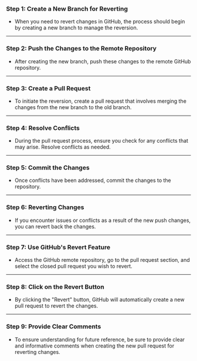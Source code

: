 ### Step 1: Create a New Branch for Reverting
* When you need to revert changes in GitHub, the process should begin by creating a new branch to manage the reversion.

---
### Step 2: Push the Changes to the Remote Repository
* After creating the new branch, push these changes to the remote GitHub repository.

---
### Step 3: Create a Pull Request
* To initiate the reversion, create a pull request that involves merging the changes from the new branch to the old branch.

---
### Step 4: Resolve Conflicts
* During the pull request process, ensure you check for any conflicts that may arise. Resolve conflicts as needed.

---
### Step 5: Commit the Changes
* Once conflicts have been addressed, commit the changes to the repository.

---
### Step 6: Reverting Changes
* If you encounter issues or conflicts as a result of the new push changes, you can revert back the changes.

---
### Step 7: Use GitHub's Revert Feature
* Access the GitHub remote repository, go to the pull request section, and select the closed pull request you wish to revert.

---
### Step 8: Click on the Revert Button
* By clicking the "Revert" button, GitHub will automatically create a new pull request to revert the changes.

---
### Step 9: Provide Clear Comments
* To ensure understanding for future reference, be sure to provide clear and informative comments when creating the new pull request for reverting changes.
